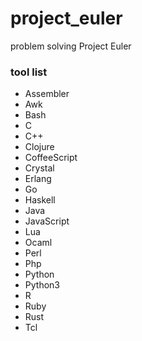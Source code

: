 project_euler
============

problem solving Project Euler

### tool list

- Assembler
- Awk
- Bash
- C
- C++
- Clojure
- CoffeeScript
- Crystal
- Erlang
- Go
- Haskell
- Java
- JavaScript
- Lua
- Ocaml
- Perl
- Php
- Python
- Python3
- R
- Ruby
- Rust
- Tcl
